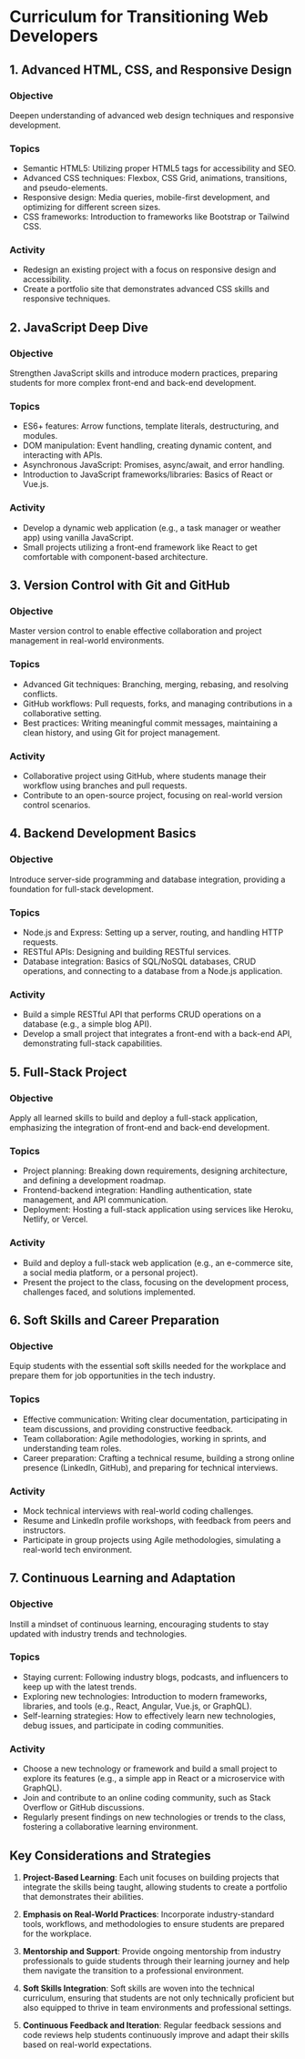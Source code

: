 # Curriculum for Transitioning Web Developers

## 1. Advanced HTML, CSS, and Responsive Design

### Objective
Deepen understanding of advanced web design techniques and responsive development.

### Topics
- Semantic HTML5: Utilizing proper HTML5 tags for accessibility and SEO.
- Advanced CSS techniques: Flexbox, CSS Grid, animations, transitions, and pseudo-elements.
- Responsive design: Media queries, mobile-first development, and optimizing for different screen sizes.
- CSS frameworks: Introduction to frameworks like Bootstrap or Tailwind CSS.

### Activity
- Redesign an existing project with a focus on responsive design and accessibility.
- Create a portfolio site that demonstrates advanced CSS skills and responsive techniques.

## 2. JavaScript Deep Dive

### Objective
Strengthen JavaScript skills and introduce modern practices, preparing students for more complex front-end and back-end development.

### Topics
- ES6+ features: Arrow functions, template literals, destructuring, and modules.
- DOM manipulation: Event handling, creating dynamic content, and interacting with APIs.
- Asynchronous JavaScript: Promises, async/await, and error handling.
- Introduction to JavaScript frameworks/libraries: Basics of React or Vue.js.

### Activity
- Develop a dynamic web application (e.g., a task manager or weather app) using vanilla JavaScript.
- Small projects utilizing a front-end framework like React to get comfortable with component-based architecture.

## 3. Version Control with Git and GitHub

### Objective
Master version control to enable effective collaboration and project management in real-world environments.

### Topics
- Advanced Git techniques: Branching, merging, rebasing, and resolving conflicts.
- GitHub workflows: Pull requests, forks, and managing contributions in a collaborative setting.
- Best practices: Writing meaningful commit messages, maintaining a clean history, and using Git for project management.

### Activity
- Collaborative project using GitHub, where students manage their workflow using branches and pull requests.
- Contribute to an open-source project, focusing on real-world version control scenarios.

## 4. Backend Development Basics

### Objective
Introduce server-side programming and database integration, providing a foundation for full-stack development.

### Topics
- Node.js and Express: Setting up a server, routing, and handling HTTP requests.
- RESTful APIs: Designing and building RESTful services.
- Database integration: Basics of SQL/NoSQL databases, CRUD operations, and connecting to a database from a Node.js application.

### Activity
- Build a simple RESTful API that performs CRUD operations on a database (e.g., a simple blog API).
- Develop a small project that integrates a front-end with a back-end API, demonstrating full-stack capabilities.

## 5. Full-Stack Project

### Objective
Apply all learned skills to build and deploy a full-stack application, emphasizing the integration of front-end and back-end development.

### Topics
- Project planning: Breaking down requirements, designing architecture, and defining a development roadmap.
- Frontend-backend integration: Handling authentication, state management, and API communication.
- Deployment: Hosting a full-stack application using services like Heroku, Netlify, or Vercel.

### Activity
- Build and deploy a full-stack web application (e.g., an e-commerce site, a social media platform, or a personal project).
- Present the project to the class, focusing on the development process, challenges faced, and solutions implemented.

## 6. Soft Skills and Career Preparation

### Objective
Equip students with the essential soft skills needed for the workplace and prepare them for job opportunities in the tech industry.

### Topics
- Effective communication: Writing clear documentation, participating in team discussions, and providing constructive feedback.
- Team collaboration: Agile methodologies, working in sprints, and understanding team roles.
- Career preparation: Crafting a technical resume, building a strong online presence (LinkedIn, GitHub), and preparing for technical interviews.

### Activity
- Mock technical interviews with real-world coding challenges.
- Resume and LinkedIn profile workshops, with feedback from peers and instructors.
- Participate in group projects using Agile methodologies, simulating a real-world tech environment.

## 7. Continuous Learning and Adaptation

### Objective
Instill a mindset of continuous learning, encouraging students to stay updated with industry trends and technologies.

### Topics
- Staying current: Following industry blogs, podcasts, and influencers to keep up with the latest trends.
- Exploring new technologies: Introduction to modern frameworks, libraries, and tools (e.g., React, Angular, Vue.js, or GraphQL).
- Self-learning strategies: How to effectively learn new technologies, debug issues, and participate in coding communities.

### Activity
- Choose a new technology or framework and build a small project to explore its features (e.g., a simple app in React or a microservice with GraphQL).
- Join and contribute to an online coding community, such as Stack Overflow or GitHub discussions.
- Regularly present findings on new technologies or trends to the class, fostering a collaborative learning environment.

## Key Considerations and Strategies

1. **Project-Based Learning**: Each unit focuses on building projects that integrate the skills being taught, allowing students to create a portfolio that demonstrates their abilities.

2. **Emphasis on Real-World Practices**: Incorporate industry-standard tools, workflows, and methodologies to ensure students are prepared for the workplace.

3. **Mentorship and Support**: Provide ongoing mentorship from industry professionals to guide students through their learning journey and help them navigate the transition to a professional environment.

4. **Soft Skills Integration**: Soft skills are woven into the technical curriculum, ensuring that students are not only technically proficient but also equipped to thrive in team environments and professional settings.

5. **Continuous Feedback and Iteration**: Regular feedback sessions and code reviews help students continuously improve and adapt their skills based on real-world expectations.
